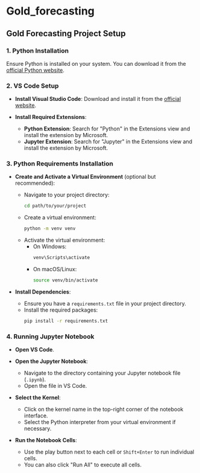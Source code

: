 # Gold_forecasting
 
## Gold Forecasting Project Setup

### 1. Python Installation

Ensure Python is installed on your system. You can download it from the [official Python website](https://www.python.org/downloads/).


### 2. VS Code Setup

- **Install Visual Studio Code**: Download and install it from the [official website](https://code.visualstudio.com/).

- **Install Required Extensions**:
  - **Python Extension**: Search for "Python" in the Extensions view and install the extension by Microsoft.
  - **Jupyter Extension**: Search for "Jupyter" in the Extensions view and install the extension by Microsoft.

### 3. Python Requirements Installation

- **Create and Activate a Virtual Environment** (optional but recommended):
  - Navigate to your project directory:
    ```sh
    cd path/to/your/project
    ```
  - Create a virtual environment:
    ```sh
    python -m venv venv
    ```
  - Activate the virtual environment:
    - On Windows:
      ```sh
      venv\Scripts\activate
      ```
    - On macOS/Linux:
      ```sh
      source venv/bin/activate
      ```

- **Install Dependencies**:
  - Ensure you have a `requirements.txt` file in your project directory.
  - Install the required packages:
    ```sh
    pip install -r requirements.txt
    ```

### 4. Running Jupyter Notebook

- **Open VS Code**.

- **Open the Jupyter Notebook**:
  - Navigate to the directory containing your Jupyter notebook file (`.ipynb`).
  - Open the file in VS Code.

- **Select the Kernel**:
  - Click on the kernel name in the top-right corner of the notebook interface.
  - Select the Python interpreter from your virtual environment if necessary.

- **Run the Notebook Cells**:
  - Use the play button next to each cell or `Shift+Enter` to run individual cells.
  - You can also click "Run All" to execute all cells.
